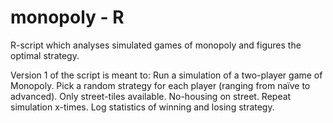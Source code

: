 # monopoly - R
R-script which analyses simulated games of monopoly and figures the optimal strategy.

Version 1 of the script is meant to:
Run a simulation of a two-player game of Monopoly.
Pick a random strategy for each player (ranging from naïve to advanced).
Only street-tiles available.
No-housing on street.
Repeat simulation x-times.
Log statistics of winning and losing strategy. 

